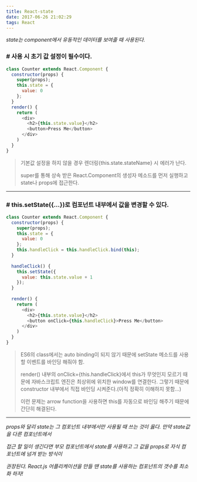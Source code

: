 ```yaml
---
title: React-state
date: 2017-06-26 21:02:29
tags: React
---
```


*state는 component에서 유동적인 데이터를 보여줄 때 사용된다.*

### # 사용 시 초기 값 설정이 필수이다.

```javascript
class Counter extends React.Component {
  constructor(props) {
    super(props);
    this.state = {
      value: 0
    };
  }
  render() {
    return (
      <div>
        <h2>{this.state.value}</h2>
        <button>Press Me</button>
      </div>
    )
  }
}
```

> 기본값 설정을 하지 않을 경우 렌더링{this.state.stateName} 시 에러가 난다.
>
> super를 통해 상속 받은 React.Component의 생성자 메소드를 먼저 실행하고 state나 props에 접근한다.

------

### # this.setState({...})로 컴포넌트 내부에서 값을 변경할 수 있다.

```javascript
class Counter extends React.Component {
  constructor(props) {
    super(props);
    this.state = {
      value: 0
    };
    this.handleClick = this.handleClick.bind(this);
  }
  
  handleClick() {
    this.setState({
      value: this.state.value + 1
    });
  }
  
  render() {
    return (
      <div>
        <h2>{this.state.value}</h2>
        <button onClick={this.handleClick}>Press Me</button>
      </div>
    )
  }
}
```

> ES6의 class에서는 auto binding이 되지 않기 때문에 setState 메소드를 사용할 이벤트를 바인딩 해줘야 함.
>
> render() 내부의 onClick={this.handleClick}에서 this가 무엇인지 모르기 때문에 자바스크립트 엔진은 최상위에 위치한 window를 연결한다. 그렇기 때문에 constructor 내부에서 직접 바인딩 시켜준다.(아직 정확히 이해하지 못함...)
>
> 이런 문제는 arrow function을 사용하면 this를 자동으로 바인딩 해주기 때문에 간단히 해결된다. 

------

*props와 달리 state는 그 컴포넌트 내부에서만 사용될 때 쓰는 것이 옳다. 만약 state값을 다른 컴포넌트에서* 

*접근 할 일이 생긴다면 부모 컴포넌트에서 state를 사용하고 그 값을 props로 자식 컴포넌트에 넘겨 받는 방식이*

*권장된다. React.js 어플리케이션을 만들 땐 state를 사용하는 컴포넌트의 갯수를 최소화 하자!*